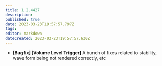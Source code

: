 ```yaml
---
title: 1.2.4427
description: 
published: true
date: 2023-03-23T19:57:57.797Z
tags: 
editor: markdown
dateCreated: 2023-03-23T19:57:57.630Z
---		
```

		
- **[Bugfix] [Volume Level Trigger]** A bunch of fixes related to stability, wave form being not rendered correctly, etc

